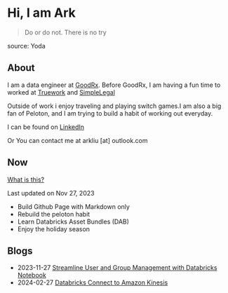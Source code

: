 # Hi, I am Ark

> Do or do not. There is no try

source: Yoda

## About

I am a data engineer at [GoodRx][]. Before GoodRx, I am having a fun time to
worked at [Truework][] and [SimpleLegal][]

Outside of work i enjoy traveling and playing switch games.I am also a big fan
of Peloton, and I am trying to build a habit of working out everyday.

I can be found on [LinkedIn][]

Or You can contact me at arkliu [at] outlook.com

## Now

[What is this?][]

Last updated on Nov 27, 2023

- Build Github Page with Markdown only
- Rebuild the peloton habit
- Learn Databricks Asset Bundles (DAB)
- Enjoy the holiday season

## Blogs

- 2023-11-27 [Streamline User and Group Management with Databricks Notebook][]
- 2024-02-27 [Databricks Connect to Amazon Kinesis][]

[GoodRx]: https://www.goodrx.com
[LinkedIn]: https://www.linkedin.com/in/ark-liu
[SimpleLegal]: https://www.simplelegal.com
[Truework]: https://www.truework.com
[What is this?]: https://nownownow.com/about

[Streamline User and Group Management with Databricks Notebook]: https://arkliu.com/posts/2023/11/databricks-user-group-management
[Databricks Connect to Amazon Kinesis]: https://arkliu.com/posts/2024/02/databricks-connect-to-amazon-kinesis
